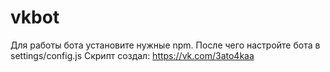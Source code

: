 # vkbot
Для работы бота установите нужные npm.
После чего настройте бота в settings/config.js
Скрипт создал: https://vk.com/3ato4kaa
